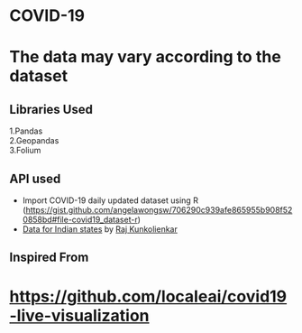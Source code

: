 # COVID-19
# The data may vary according to the dataset 
## Libraries Used
 1.Pandas <br>
 2.Geopandas <br>
 3.Folium
 
## API used
-  Import COVID-19 daily updated dataset using R (https://gist.github.com/angelawongsw/706290c939afe865955b908f520858bd#file-covid19_dataset-r)
- [Data for Indian states](https://exec.clay.run/kunksed/mohfw-covid) by [Raj Kunkolienkar](https://twitter.com/kunksed)

## Inspired From
  # https://github.com/localeai/covid19-live-visualization
